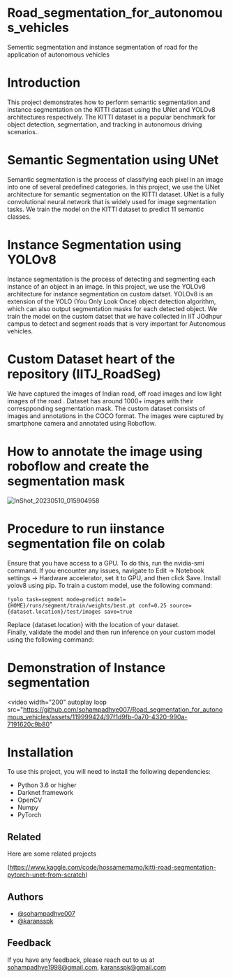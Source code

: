 # Road_segmentation_for_autonomous_vehicles
Sementic segmentation and instance segmentation of road for the application of autonomous vehicles

# Introduction
This project demonstrates how to perform semantic segmentation and instance segmentation on the KITTI dataset using the UNet and YOLOv8 architectures respectively. The KITTI dataset is a popular benchmark for object detection, segmentation, and tracking in autonomous driving scenarios..

# Semantic Segmentation using UNet
Semantic segmentation is the process of classifying each pixel in an image into one of several predefined categories. In this project, we use the UNet architecture for semantic segmentation on the KITTI dataset. UNet is a fully convolutional neural network that is widely used for image segmentation tasks. We train the model on the KITTI dataset to predict 11 semantic classes.

# Instance Segmentation using YOLOv8
Instance segmentation is the process of detecting and segmenting each instance of an object in an image. In this project, we use the YOLOv8 architecture for instance segmentation on custom datset. YOLOv8 is an extension of the YOLO (You Only Look Once) object detection algorithm, which can also output segmentation masks for each detected object. We train the model on the custom datset that we have collected in IIT JOdhpur campus to detect and segment roads that is very important for Autonomous vehicles.


# Custom Dataset heart of the repository (IITJ_RoadSeg)
We have captured the images of Indian road, off road images and low light images of the road . Dataset has around 1000+ images with their correspponding segmentation mask.
The custom dataset consists of images and annotations in the COCO format. The images were captured by smartphone 
camera and annotated using Roboflow.<br>

# How to annotate the image using roboflow and create the segmentation mask
![InShot_20230510_015904958](https://github.com/sohampadhye007/Road_segmentation_for_autonomous_vehicles/assets/119999424/b7d60ad4-3363-46b4-82a5-3fc903879645)


# Procedure to run iinstance segmentation file on colab

Ensure that you have access to a GPU. To do this, run the nvidia-smi command. If you encounter any issues, navigate to Edit -> Notebook settings -> Hardware accelerator, set it to GPU, and then click Save.
Install yolov8 using pip.
To train a custom model, use the following command:<br> 
<br> 
`!yolo task=segment mode=predict model={HOME}/runs/segment/train/weights/best.pt conf=0.25 source={dataset.location}/test/images save=true`


Replace {dataset.location} with the location of your dataset.<br>
Finally, validate the model and then run inference on your custom model using the following command:<br>

# Demonstration of Instance segmentation


  <video
    width="200" autoplay loop
    src="https://github.com/sohampadhye007/Road_segmentation_for_autonomous_vehicles/assets/119999424/97f1d9fb-0a70-4320-990a-7191620c9b80"
  >
</div>

# Installation <br>
To use this project, you will need to install the following dependencies: <br>

* Python 3.6 or higher
* Darknet framework
* OpenCV 
* Numpy
* PyTorch

## Related

Here are some related projects

(https://www.kaggle.com/code/hossamemamo/kitti-road-segmentation-pytorch-unet-from-scratch)


## Authors

- [@sohampadhye007](https://github.com/sohampadhye007)
- [@karansspk](https://github.com/karansspk)


## Feedback

If you have any feedback, please reach out to us at sohampadhye1998@gmail.com, karansspk@gmail.com




